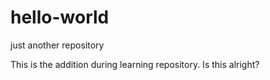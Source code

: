 # hello-world
just another repository

This is the addition during learning repository.
Is this alright? 
